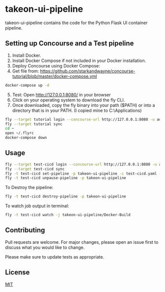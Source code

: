 # takeon-ui-pipeline

takeon-ui-pipeline contains the code for the Python Flask UI container pipeline.

## Setting up Concourse and a Test pipeline

1. Install Docker.
2. Install Docker Compose if not included in your Docker installation.
3. Deploy Concourse using Docker Compose:
4. Get file from: https://github.com/starkandwayne/concourse-tutorial/blob/master/docker-compose.yml

```bash
docker-compose up -d
```
5. Test: Open http://127.0.0.1:8080/ in your browser
6. Click on your operating system to download the fly CLI.
7. Once downloaded, copy the fly binary into your path ($PATH) or into a directory that is in your PATH.  (I copied mine to C:\\Applications)
```bash
fly --target tutorial login --concourse-url http://127.0.0.1:8080 -u admin -p admin
fly --target tutorial sync
cd ~
open ~/.flyrc
docker-compose down
```

## Usage

```bash
fly --target test-cicd login --concourse-url http://127.0.0.1:8080 -u admin -p admin
fly --target test-cicd sync
fly -t test-cicd set-pipeline -p takeon-ui-pipeline -c test-cicd.yaml --load-vars-from params.yml
fly -t test-cicd unpause-pipeline -p takeon-ui-pipeline
```
To Destroy the pipeline:
```bash
fly -t test-cicd destroy-pipeline -p takeon-ui-pipeline
```
To watch job output in terminal:
```bash
fly -t test-cicd watch -j takeon-ui-pipeline/Docker-Build
```


## Contributing
Pull requests are welcome. For major changes, please open an issue first to discuss what you would like to change.

Please make sure to update tests as appropriate.

## License
[MIT](https://choosealicense.com/licenses/mit/)